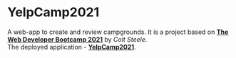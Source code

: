 # YelpCamp2021
A web-app to create and review campgrounds. It is a project based on <a href="https://www.udemy.com/course/the-web-developer-bootcamp/"><strong>The Web Developer Bootcamp 2021</strong></a>
by <em>Colt Steele</em>.
<br>
The deployed application - <a href="https://guarded-stream-11637.herokuapp.com/" ><strong>YelpCamp2021</strong></a>.



